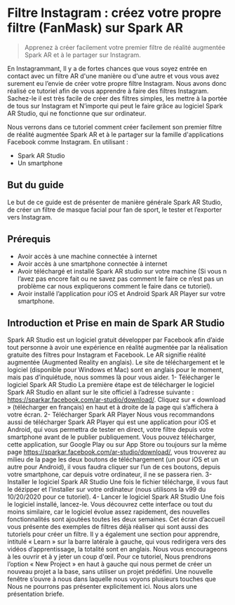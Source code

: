# Filtre Instagram : créez votre propre filtre (FanMask) sur Spark AR
> Apprenez à créer facilement votre premier filtre de réalité augmentée Spark AR et à le partager sur Instagram.

En Instagrammant, Il y a de fortes chances que vous soyez entrée en contact avec un filtre AR d'une manière ou d'une autre et vous vous avez surement eu l’envie de créer votre propre filtre Instagram. Nous avons donc réalisé ce tutoriel afin de vous apprendre à faire des filtres Instagram. Sachez-le il est très facile de créer des filtres simples, les mettre à la portée de tous sur Instagram et N’importe qui peut le faire grâce au logiciel Spark AR Studio, qui ne fonctionne que sur ordinateur. 

Nous verrons dans ce tutoriel comment créer facilement son premier filtre de réalité augmentée Spark AR et à le partager sur la famille d'applications Facebook comme Instagram.  En utilisant :
- Spark AR Studio 
- Un smartphone
## But du guide
Le but de ce guide est de présenter de manière générale Spark AR Studio, de créer un filtre de masque facial pour fan de sport, le tester et l’exporter vers Instagram.
## Prérequis
- Avoir accès à une machine connectée à internet
- Avoir accès à une smartphone connectée à internet
- Avoir téléchargé et installé Spark AR studio sur votre machine (Si vous n l’avez pas encore fait ou ne savez pas comment le faire ce n’est pas un problème car nous expliquerons comment le faire dans ce tutoriel).
- Avoir installé l’application pour iOS et Android Spark AR Player sur votre smartphone.
## Introduction et Prise en main de Spark AR Studio
Spark AR Studio est un logiciel gratuit développer par Facebook afin d’aide tout personne à avoir une expérience en réalité augmentée par la réalisation gratuite des filtres pour Instagram et Facebook. Le AR signifie réalité augmentée (Augmented Reality en anglais). Le site de téléchargement et le logiciel (disponible pour Windows et Mac) sont en anglais pour le moment, mais pas d’inquiétude, nous sommes là pour vous aider.
1- Télécharger le logiciel Spark AR Studio
La première étape est de télécharger le logiciel Spark AR Studio en allant sur le site officiel à l’adresse suivante : https://sparkar.facebook.com/ar-studio/download/. Cliquez sur « download » (télécharger en français) en haut et à droite de la page qui s’affichera à votre écran. 
2- Télécharger Spark AR Player
Nous vous recommandons aussi de télécharger Spark AR Player qui est une application pour iOS et Android, qui vous permettra de tester en direct, votre filtre depuis votre smartphone avant de le publier publiquement. Vous pouvez télécharger, cette application, sur Google Play ou sur App Store ou toujours sur la même page https://sparkar.facebook.com/ar-studio/download/, vous trouverez au milieu de la page les deux boutons de téléchargement (un pour iOS et un autre pour Android), il vous faudra cliquer sur l’un de ces boutons, depuis votre smartphone, car depuis votre ordinateur, il ne se passera rien.
3- Installer le logiciel Spark AR Studio
Une fois le fichier télécharge, il vous faut le dézipper et l’installer sur votre ordinateur (nous utilisons la v99 du 10/20/2020 pour ce tutoriel). 
4- Lancer le logiciel Spark AR Studio
Une fois le logiciel installé, lancez-le. Vous découvrez cette interface ou tout du moins similaire, car le logiciel évolue assez rapidement, des nouvelles fonctionnalités sont ajoutées toutes les deux semaines.  Cet écran d’accueil vous présente des exemples de filtres déjà réaliser qui sont aussi des tutoriels pour créer un filtre. Il y a également une section pour apprendre, intitulé « Learn » sur la barre latérale à gauche, qui vous redirigera vers des vidéos d’apprentissage, la totalité sont en anglais. Nous vous encourageons à les ouvrir et à y jeter un coup d'œil. Pour ce tutoriel, Nous prendrons l’option « New Project » en haut à gauche qui nous permet de créer un nouveau projet a la base, sans utiliser un projet prédéfini.
Une nouvelle fenêtre s’ouvre à nous dans laquelle nous voyons plusieurs touches que Nous ne pourrons pas présenter explicitement ici. Nous alors une présentation briefe.
